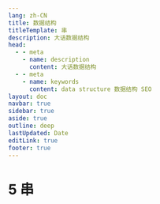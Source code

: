 ```yaml
---
lang: zh-CN
title: 数据结构
titleTemplate: 串
description: 大话数据结构
head:
  - - meta
    - name: description
      content: 大话数据结构
  - - meta
    - name: keywords
      content: data structure 数据结构 SEO
layout: doc
navbar: true
sidebar: true
aside: true
outline: deep
lastUpdated: Date
editLink: true
footer: true
---
```

# 5 串